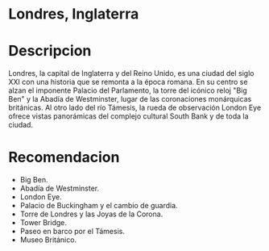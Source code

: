 # Londres, Inglaterra 

# Descripcion

Londres, la capital de Inglaterra y del Reino Unido, es una ciudad del siglo XXI con una historia que se remonta a la época romana. En su centro se alzan el imponente Palacio del Parlamento, la torre del icónico reloj "Big Ben" y la Abadía de Westminster, lugar de las coronaciones monárquicas británicas. Al otro lado del río Támesis, la rueda de observación London Eye ofrece vistas panorámicas del complejo cultural South Bank y de toda la ciudad. 

# Recomendacion

- Big Ben.
- Abadía de Westminster.
- London Eye.
- Palacio de Buckingham y el cambio de guardia.
- Torre de Londres y las Joyas de la Corona.
- Tower Bridge.
- Paseo en barco por el Támesis.
- Museo Británico.